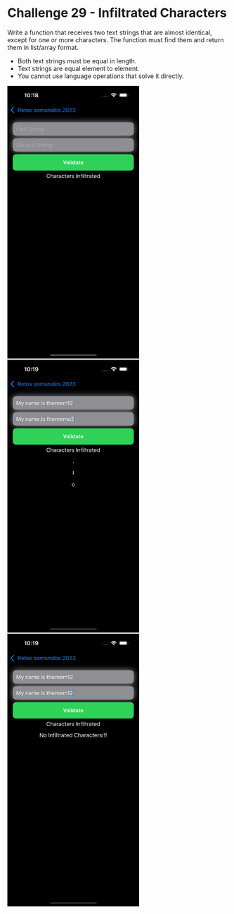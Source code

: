 # Challenge 29 - Infiltrated Characters

Write a function that receives two text strings that are almost identical, except for one or more characters. 
The function must find them and return them in list/array format.
  - Both text strings must be equal in length.
  - Text strings are equal element to element.
  - You cannot use language operations that solve it directly.

<img src="/ChallengesImages/Challenge%2029_1.png" width="300" height="620">
<img src="/ChallengesImages/Challenge%2029_2.png" width="300" height="620">
<img src="/ChallengesImages/Challenge%2029_3.png" width="300" height="620">